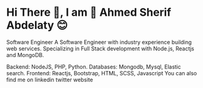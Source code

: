 <h1> Hi There 👋, I am 🤗 Ahmed Sherif Abdelaty 😊 </h1>
Software Engineer
A Software Engineer with industry experience building web services. Specializing in Full Stack development with Node.js, Reactjs and MongoDB.

Backend: NodeJS, PHP, Python.
Databases: Mongodb, Mysql, Elastic search.
Frontend: Reactjs, Bootstrap, HTML, SCSS, Javascript
You can also find me on
linkedin twitter website

